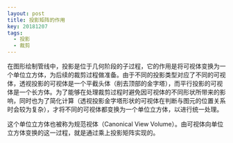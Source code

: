 ```yaml
---
layout: post
title: 投影矩阵的作用
key: 20181207
tags:
  - 投影
  - 裁剪
---
```

在图形绘制管线中，投影是位于几何阶段的子过程，它的作用是将可视体变换为一个单位立方体，为后续的裁剪过程做准备。由于不同的投影类型对应了不同的可视体，透视投影的可视体是一个平截头体（削去顶部的金字塔），而平行投影的可视体是一个长方体。为了能够在处理裁剪过程时避免因可视体的不同形状所带来的影响，同时也为了简化计算（透视投影金字塔形状的可视体在判断与图元的位置关系时会较为复杂），才将不同的可视体都变换为一个单位立方体，以进行统一处理。

这个单位立方体也被称为规范视体（Canonical View Volume）。由可视体向单位立方体变换的这一过程，就是通过乘上投影矩阵实现的。
